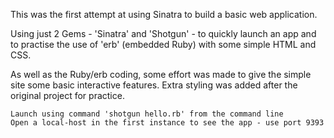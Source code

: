 This was the first attempt at using Sinatra to build a basic web application.

Using just 2 Gems - 'Sinatra' and 'Shotgun' - to quickly launch an app and to practise
the use of 'erb' (embedded Ruby) with some simple HTML and CSS. 

As well as the Ruby/erb coding, some effort was made to give the simple site some basic
interactive features. Extra styling was added after the original project for practice.


`````shell
Launch using command 'shotgun hello.rb' from the command line
Open a local-host in the first instance to see the app - use port 9393
`````